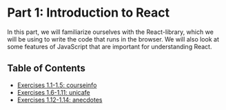 # Part 1: Introduction to React

In this part, we will familiarize ourselves with the React-library, which we will be using to write the code that runs 
in the browser. We will also look at some features of JavaScript that are important for understanding React.

## Table of Contents

- [Exercises 1.1-1.5: courseinfo](./courseinfo)
- [Exercises 1.6-1.11: unicafe](./unicafe)
- [Exercises 1.12-1.14: anecdotes](./anecdotes)